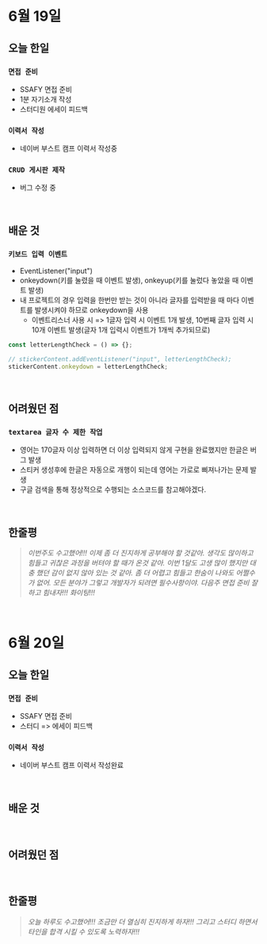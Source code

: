 # 6월 19일

## 오늘 한일

### `면접 준비`

- SSAFY 면접 준비
- 1분 자기소개 작성
- 스터디원 에세이 피드백

### `이력서 작성`

- 네이버 부스트 캠프 이력서 작성중

### `CRUD 게시판 제작`

- 버그 수정 중

<br>

## 배운 것

### `키보드 입력 이벤트`

- EventListener("input")
- onkeydown(키를 눌렸을 때 이벤트 발생), onkeyup(키를 눌렀다 놓았을 때 이벤트 발생)
- 내 프로젝트의 경우 입력을 한번만 받는 것이 아니라 글자를 입력받을 때 마다 이벤트를 발생시켜야 하므로 onkeydown을 사용
  - 이벤트리스너 사용 시 => 1글자 입력 시 이벤트 1개 발생, 10번째 글자 입력 시 10개 이벤트 발생(글자 1개 입력시 이벤트가 1개씩 추가되므로)

```js
const letterLengthCheck = () => {};

// stickerContent.addEventListener("input", letterLengthCheck);
stickerContent.onkeydown = letterLengthCheck;
```

<br>

## 어려웠던 점

### `textarea 글자 수 제한 작업`

- 영어는 170글자 이상 입력하면 더 이상 입력되지 않게 구현을 완료했지만 한글은 버그 발생
- 스티커 생성후에 한글은 자동으로 개행이 되는데 영어는 가로로 삐져나가는 문제 발생
- 구글 검색을 통해 정상적으로 수행되는 소스코드를 참고해야겠다.

<br>

## 한줄평

> _이번주도 수고했어!!! 이제 좀 더 진지하게 공부해야 할 것같아. 생각도 많이하고 힘들고 귀찮은 과정을 버텨야 할 때가 온것 같아. 이번 1달도 고생 많이 했지만 대충 했던 감이 없지 않아 있는 것 같아. 좀 더 어렵고 힘들고 한숨이 나와도 어쩔수가 없어. 모든 분야가 그렇고 개발자가 되려면 필수사항이야. 다음주 면접 준비 잘하고 힘내자!!! 화이팅!!!_

<br>

# 6월 20일

## 오늘 한일

### `면접 준비`

- SSAFY 면접 준비
- 스터디 => 에세이 피드백

### `이력서 작성`

- 네이버 부스트 캠프 이력서 작성완료

<br>

## 배운 것

<br>

## 어려웠던 점

<br>

## 한줄평

> _오늘 하루도 수고했어!!! 조금만 더 열심히 진지하게 하자!!! 그리고 스터디 하면서 타인을 합격 시킬 수 있도록 노력하자!!!_

<br>
